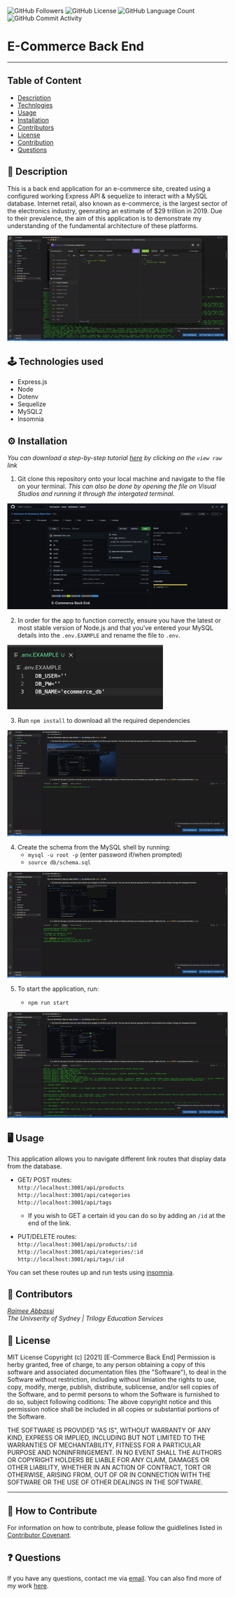 <img alt="GitHub Followers" src="https://img.shields.io/github/followers/Raimeeab"> <img alt="GitHub License" src="https://img.shields.io/apm/l/vim-mode">  <img alt="GitHub Language Count" src="https://img.shields.io/github/languages/count/Raimeeab/E-Commerce-Back-End">  <img alt="GitHub Commit Activity" src="https://img.shields.io/github/commit-activity/w/Raimeeab/E-Commerce-Back-End">

# E-Commerce Back End
---

## Table of Content 

* [Description](#description)
* [Technlogies](#technologies)
* [Usage](#usage)
* [Installation](#installation)
* [Contributors](#contributors)
* [License](#license)
* [Contribution](#contribution)
* [Questions](#questions)

<a name="description"></a>
## 📝 Description
This is a back end application for an e-commerce site, created using a configured working Express API & sequelize to interact with a MySQL database. Internet retail, also known as e-commerce, is the largest sector of the electronics industry, geenrating an estimate of $29 trillion in 2019. Due to their prevalence, the aim of this application is to demonstrate my understanding of the fundamental architecture of these platforms. 

![app-demo](./assets/app-demo.gif)

<a name="technologies"></a>
## 🕹 Technologies used 
- Express.js
- Node
- Dotenv
- Sequelize 
- MySQL2
- Insomnia

<a name="installation"></a>
## ⚙️ Installation 
*You can download a step-by-step tutorial [here]() by clicking on the `view raw` link*

1. Git clone this repository onto your local machine and navigate to the file on your terminal. *This can also be done by opening the file on Visual Studios and running it through the intergated terminal.*

![git-clone](./assets/git-clone.gif)

2. In order for the app to function correctly, ensure you have the latest or most stable version of Node.js and that you've entered your MySQL details into the `.env.EXAMPLE` and rename the file to `.env`.

![env-example](./assets/env.png)

3. Run `npm install` to download all the required dependencies

![install](./assets/install.gif)

4. Create the schema from the MySQL shell by running: 
    - `mysql -u root -p` (enter password if/when prompted)
    - `source db/schema.sql`
 
![sql-example](./assets/schema.gif)

5. To start the application, run:

    - `npm run start`

![sql-example](./assets/start.gif)


<a name="usage"></a>
## 🖥 Usage 
This application allows you to navigate different link routes that display data from the database. 

- GET/ POST routes: <br>
    `http://localhost:3001/api/products`<br>
    `http://localhost:3001/api/categories` <br>
    `http://localhost:3001/api/tags` <br>

     - If you wish to GET a certain id you can do so by adding an `/id` at the end of the link. 

- PUT/DELETE routes: <br>
    `http://localhost:3001/api/products/:id`<br>
    `http://localhost:3001/api/categories/:id` <br>
    `http://localhost:3001/api/tags/:id` <br>

You can set these routes up and run tests using [insomnia](https://docs.insomnia.rest/).

<a name="contributors"></a>
## 👥 Contributors

*[Raimee Abbassi](https://github.com/Raimeeab)* <br>
*The Univserity of Sydney | Trilogy Education Services* <br>

<a name="license"></a>
## 🔖 License

MIT License
Copyright (c) [2021] [E-Commerce Back End]
Permission is herby granted, free of charge, to any person obtaining a copy of this software and associated documentation files (the "Software"), to deal in the Software without restriction, including without limiation the rights to use, copy, modify, merge, publish, distribute, sublicense, and/or sell copies of the Software, and to permit persons to whom the Software is furnished to do so, subject following coditions: 
The above copyright notice and this permission notice shall be included in all copies or substantial portions of the Software. 

THE SOFTWARE IS PROVIDED "AS IS", WITHOUT WARRANTY OF ANY KIND, EXPRESS OR IMPLIED, INCLUDING BUT NOT LIMITED TO THE WARRANTIES OF MECHANTABILITY, FITNESS FOR A PARTICULAR PURPOSE AND NONINFRINGEMENT. IN NO EVENT SHALL THE AUTHORS OR COPYRIGHT HOLDERS BE LIABLE FOR ANY CLAIM, DAMAGES OR OTHER LIABILITY, WHETHER IN AN ACTION OF CONTRACT, TORT OR OTHERWISE, ARISING FROM, OUT OF OR IN CONNECTION WITH THE SOFTWARE OR THE USE OF OTHER DEALINGS IN THE SOFTWARE.  

---
<a name="contribution"></a>
## 🤝 How to Contribute

For information on how to contribute, please follow the guidlelines listed in [Contributor Covenant](https://www.contributor-covenant.org/).

<a name="questions"></a>
## ❓ Questions
If you have any questions, contact me via [email](raimee.abbassi@gmail.com). You can also find more of my work [here](https://github.com/Raimeeab).

